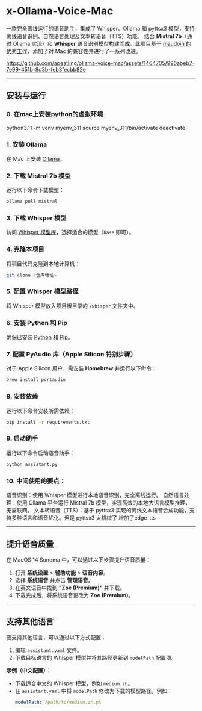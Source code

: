 # x-Ollama-Voice-Mac  
一款完全离线运行的语音助手，集成了 Whisper、Ollama 和 pyttsx3 模型，支持离线语音识别、自然语言处理及文本转语音（TTS）功能。
结合 **Mistral 7b**（通过 Ollama 实现）和 **Whisper** 语音识别模型构建而成。此项目基于 [maudoin 的优秀工作](https://github.com/apeatling/ollama-voice-mac)，添加了对 Mac 的兼容性并进行了一系列改进。

https://github.com/apeatling/ollama-voice-mac/assets/1464705/996abeb7-7e99-451b-8d3b-feb3fecbb82e  

---

## 安装与运行  
### 0. 在mac上安装python的虚拟环境
python3.11 -m venv myenv_311
source myenv_311/bin/activate
deactivate

### 1. 安装 Ollama  
在 Mac 上安装 [Ollama](https://ollama.ai)。  

### 2. 下载 Mistral 7b 模型  
运行以下命令下载模型：  
```bash
ollama pull mistral
```  

### 3. 下载 Whisper 模型  
访问 [Whisper 模型库](https://github.com/openai/whisper/discussions/63#discussioncomment-3798552)，选择适合的模型（`base` 即可）。  

### 4. 克隆本项目  
将项目代码克隆到本地计算机：  
```bash
git clone <仓库地址>
```  

### 5. 配置 Whisper 模型路径  
将 Whisper 模型放入项目根目录的 `/whisper` 文件夹中。  

### 6. 安装 Python 和 Pip  
确保已安装 [Python](https://www.python.org/downloads/macos/) 和 [Pip](https://pip.pypa.io/en/stable/installation/)。  

### 7. 配置 PyAudio 库（Apple Silicon 特别步骤）  
对于 Apple Silicon 用户，需安装 **Homebrew** 并运行以下命令：  
```bash
brew install portaudio
```  

### 8. 安装依赖  
运行以下命令安装所需依赖：  
```bash
pip install -r requirements.txt
```  

### 9. 启动助手  
运行以下命令启动语音助手：  
```bash
python assistant.py
```  


### 10. 中间使用的要点：
语音识别：使用 Whisper 模型进行本地语音识别，完全离线运行。
自然语言处理：使用 Ollama 平台运行 Mistral 7b 模型，实现高效的本地大语言模型推理，无需联网。
文本转语音（TTS）：基于 pyttsx3 实现的离线文本语音合成功能，支持多种语言和语音优化。但是 pyttsx3 太机械了 增加了edge-tts


---

## 提升语音质量  

在 MacOS 14 Sonoma 中，可以通过以下步骤提升语音质量：  

1. 打开 **系统设置** > **辅助功能** > **语音内容**。  
2. 选择 **系统语音** 并点击 **管理语音**。  
3. 在英文语音中找到 **"Zoe (Premium)"** 并下载。  
4. 下载完成后，将系统语音更改为 **Zoe (Premium)**。  

---

## 支持其他语言  

要支持其他语言，可以通过以下方式配置：  

1. 编辑 `assistant.yaml` 文件。  
2. 下载目标语言的 Whisper 模型并将其路径更新到 `modelPath` 配置项。  

**示例（中文配置）**：  
- 下载适合中文的 Whisper 模型，例如 `medium.zh`。  
- 在 `assistant.yaml` 中将 `modelPath` 修改为下载的模型路径，例如：  
  ```yaml
  modelPath: /path/to/medium.zh.pt
  ```  